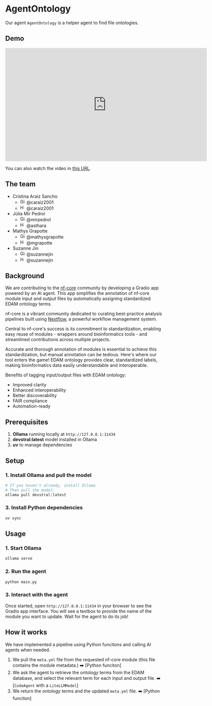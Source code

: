 # AgentOntology



Our agent `AgentOntology` is a helper agent to find file ontologies.

## Demo

<iframe width="640" height="360" src="https://www.loom.com/embed/2929a2b8b976438d81f5885b6df0a992" frameborder="0" webkitallowfullscreen mozallowfullscreen allowfullscreen></iframe>

You can also watch the video in [this URL](https://www.loom.com/share/2929a2b8b976438d81f5885b6df0a992).

## The team

- Cristina Araiz Sancho 
    - <img src="https://github.com/favicon.ico" width="16" height="16" alt="GitHub"/> @caraiz2001 
    - <img src="https://huggingface.co/favicon.ico" width="16" height="16" alt="HuggingFace"/> @caraiz2001
- Júlia Mir Pedrol 
    - <img src="https://github.com/favicon.ico" width="16" height="16" alt="GitHub"/> @mirpedrol 
    - <img src="https://huggingface.co/favicon.ico" width="16" height="16" alt="HuggingFace"/> @asthara
- Mathys Grapotte 
    - <img src="https://github.com/favicon.ico" width="16" height="16" alt="GitHub"/> @mathysgrapotte 
    - <img src="https://huggingface.co/favicon.ico" width="16" height="16" alt="HuggingFace"/> @mgrapotte
- Suzanne Jin 
    - <img src="https://github.com/favicon.ico" width="16" height="16" alt="GitHub"/> @suzannejin 
    - <img src="https://huggingface.co/favicon.ico" width="16" height="16" alt="HuggingFace"/> @suzannejin

## Background

We are contributing to the [nf-core](https://nf-co.re/) community by developing a Gradio app powered by an AI agent. 
This app simplifies the annotation of nf-core module input and output files by automatically assigning standardized EDAM ontology terms.

nf-core is a vibrant community dedicated to curating best-practice analysis pipelines built using [Nextflow](https://www.nextflow.io/), a powerful workflow management system. 

Central to nf-core's success is its commitment to standardization, enabling easy reuse of modules - wrappers around bioinformatics tools - and streamlined contributions across multiple projects.

Accurate and thorough annotation of modules is essential to achieve this standardization, but manual annotation can be tedious. Here's where our tool enters the game! EDAM ontology provides clear, standardized labels, making bioinformatics data easily understandable and interoperable.

Benefits of tagging input/output files with EDAM ontology:
- Improved clarity
- Enhanced interoperability
- Better discoverability
- FAIR compliance
- Automation-ready

## Prerequisites

1. **Ollama** running locally at `http://127.0.0.1:11434`
2. **devstral:latest** model installed in Ollama
3. **uv** to manage dependencies

## Setup

### 1. Install Ollama and pull the model
```bash
# If you haven't already, install Ollama
# Then pull the model:
ollama pull devstral:latest
```

### 3. Install Python dependencies
```bash
uv sync
```

## Usage

### 1. Start Ollama
```bash
ollama serve
```

### 2. Run the agent
```bash
python main.py
```

### 3. Interact with the agent

Once started, open `http://127.0.0.1:11434` in your browser to see the Gradio app interface.
You will see a textbox to provide the name of the module you want to update.
Wait for the agent to do its job!

## How it works

We have implemented a pipeline using Python funcitons and calling AI agents when needed.

1. We pull the `meta.yml` file from the requested nf-core module (this file contains the module metadata.) ➡️ [Python funciton]
2. We ask the agent to retrieve the ontology terms from the EDAM database, and select the relevant term for each input and output file. ➡️ [`CodeAgent` with a `LiteLLMModel`]
3. We return the ontology terms and the updated `meta.yml` file. ➡️ [Python funciton]

